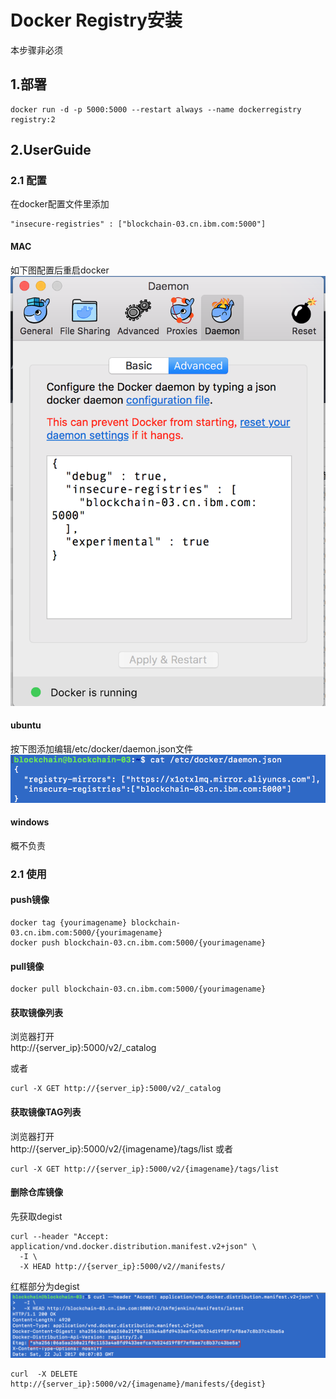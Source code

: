 # Docker Registry安装

本步骤非必须

##  1.部署
<pre><code>docker run -d -p 5000:5000 --restart always --name dockerregistry registry:2
</code></pre>

##  2.UserGuide

### 2.1 配置
在docker配置文件里添加
<pre><code>"insecure-registries" : ["blockchain-03.cn.ibm.com:5000"]
</code></pre>

####    MAC
如下图配置后重启docker
![Image text](https://raw.githubusercontent.com/k19810703/myimages/master/dockerregistry1.png)

####    ubuntu
按下图添加编辑/etc/docker/daemon.json文件
![Image text](https://raw.githubusercontent.com/k19810703/myimages/master/dockerregistry2.png)

####    windows
概不负责

### 2.1 使用
####    push镜像
<pre><code>docker tag {yourimagename} blockchain-03.cn.ibm.com:5000/{yourimagename}
docker push blockchain-03.cn.ibm.com:5000/{yourimagename}
</code></pre>

####    pull镜像
<pre><code>docker pull blockchain-03.cn.ibm.com:5000/{yourimagename}
</code></pre>

####    获取镜像列表
浏览器打开<br>
http://{server_ip}:5000/v2/_catalog

或者
<pre><code>curl -X GET http://{server_ip}:5000/v2/_catalog
</code></pre>

####    获取镜像TAG列表
浏览器打开<br>
http://{server_ip}:5000/v2/{imagename}/tags/list
或者
<pre><code>curl -X GET http://{server_ip}:5000/v2/{imagename}/tags/list
</code></pre>

####    删除仓库镜像
先获取degist
<pre><code>curl --header "Accept: application/vnd.docker.distribution.manifest.v2+json" \
  -I \
  -X HEAD http://{server_ip}:5000/v2/<imagename>/manifests/<imagetag>
</code></pre>
红框部分为degist
![Image text](https://raw.githubusercontent.com/k19810703/myimages/master/dockerregistry3.png)
<pre><code>curl  -X DELETE http://{server_ip}:5000/v2/{imagename}/manifests/{degist}
</code></pre>

